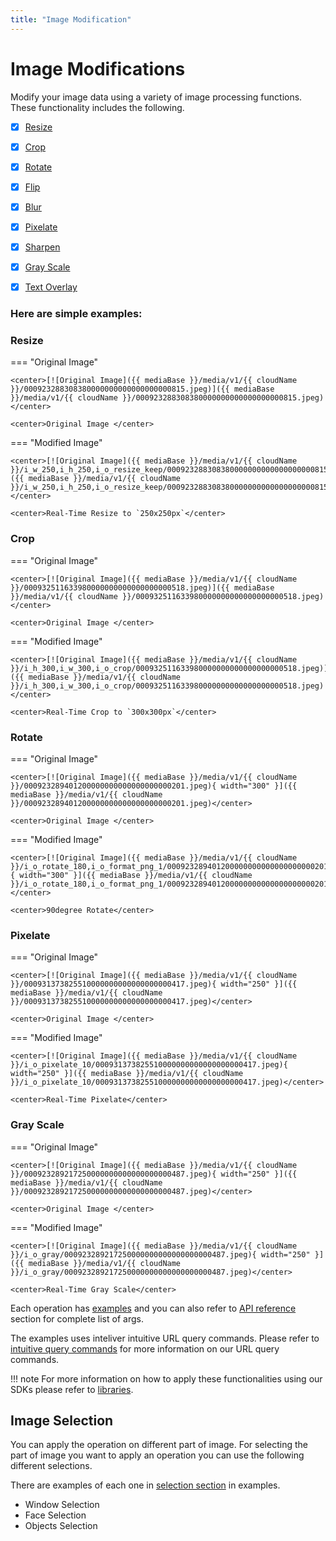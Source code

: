 ```yaml
---
title: "Image Modification"
---
```


# Image Modifications

Modify your image data using a variety of image processing functions. These functionality includes
the following.

- [x] [Resize](../examples/resize.md)
- [x] [Crop](../examples/crop.md)
- [x] [Rotate](../examples/rotate.md)
- [x] [Flip](../examples/flip.md)
- [x] [Blur](../examples/blur.md)
- [x] [Pixelate](../examples/pixelate.md)
- [x] [Sharpen](../examples/sharpen.md)
- [x] [Gray Scale](../examples/gray-scale.md)
- [x] [Text Overlay](../examples/text-overlay.md)


### Here are simple examples:

### Resize
=== "Original Image"

    <center>[![Original Image]({{ mediaBase }}/media/v1/{{ cloudName }}/000923288308380000000000000000000815.jpeg)]({{ mediaBase }}/media/v1/{{ cloudName }}/000923288308380000000000000000000815.jpeg)</center>
  
    <center>Original Image </center>

=== "Modified Image"
  
    <center>[![Original Image]({{ mediaBase }}/media/v1/{{ cloudName }}/i_w_250,i_h_250,i_o_resize_keep/000923288308380000000000000000000815.jpeg)]({{ mediaBase }}/media/v1/{{ cloudName }}/i_w_250,i_h_250,i_o_resize_keep/000923288308380000000000000000000815.jpeg)</center>

    <center>Real-Time Resize to `250x250px`</center>

### Crop
=== "Original Image"

    <center>[![Original Image]({{ mediaBase }}/media/v1/{{ cloudName }}/000932511633980000000000000000000518.jpeg)]({{ mediaBase }}/media/v1/{{ cloudName }}/000932511633980000000000000000000518.jpeg)</center>
  
    <center>Original Image </center>

=== "Modified Image"
  
    <center>[![Original Image]({{ mediaBase }}/media/v1/{{ cloudName }}/i_h_300,i_w_300,i_o_crop/000932511633980000000000000000000518.jpeg)]({{ mediaBase }}/media/v1/{{ cloudName }}/i_h_300,i_w_300,i_o_crop/000932511633980000000000000000000518.jpeg)</center>

    <center>Real-Time Crop to `300x300px`</center>

### Rotate
=== "Original Image"

    <center>[![Original Image]({{ mediaBase }}/media/v1/{{ cloudName }}/000923289401200000000000000000000201.jpeg){ width="300" }]({{ mediaBase }}/media/v1/{{ cloudName }}/000923289401200000000000000000000201.jpeg)</center>
  
    <center>Original Image </center>

=== "Modified Image"
  
    <center>[![Original Image]({{ mediaBase }}/media/v1/{{ cloudName }}/i_o_rotate_180,i_o_format_png_1/000923289401200000000000000000000201.jpeg){ width="300" }]({{ mediaBase }}/media/v1/{{ cloudName }}/i_o_rotate_180,i_o_format_png_1/000923289401200000000000000000000201.jpeg)</center>

    <center>90degree Rotate</center>


### Pixelate
=== "Original Image"

    <center>[![Original Image]({{ mediaBase }}/media/v1/{{ cloudName }}/000931373825510000000000000000000417.jpeg){ width="250" }]({{ mediaBase }}/media/v1/{{ cloudName }}/000931373825510000000000000000000417.jpeg)</center>
  
    <center>Original Image </center>

=== "Modified Image"
  
    <center>[![Original Image]({{ mediaBase }}/media/v1/{{ cloudName }}/i_o_pixelate_10/000931373825510000000000000000000417.jpeg){ width="250" }]({{ mediaBase }}/media/v1/{{ cloudName }}/i_o_pixelate_10/000931373825510000000000000000000417.jpeg)</center>

    <center>Real-Time Pixelate</center>

### Gray Scale
=== "Original Image"

    <center>[![Original Image]({{ mediaBase }}/media/v1/{{ cloudName }}/000923289217250000000000000000000487.jpeg){ width="250" }]({{ mediaBase }}/media/v1/{{ cloudName }}/000923289217250000000000000000000487.jpeg)</center>
  
    <center>Original Image </center>

=== "Modified Image"
  
    <center>[![Original Image]({{ mediaBase }}/media/v1/{{ cloudName }}/i_o_gray/000923289217250000000000000000000487.jpeg){ width="250" }]({{ mediaBase }}/media/v1/{{ cloudName }}/i_o_gray/000923289217250000000000000000000487.jpeg)</center>

    <center>Real-Time Gray Scale</center>

Each operation has [examples](../examples/index.md) and you can also refer to [API reference](../api-reference/index.md) section for complete list of args.

The examples uses inteliver intuitive URL query commands. Please refer to [intuitive query commands](how-inteliver-works.md) for more information on our URL query commands. 

!!! note
    For more information on how to apply these functionalities using our SDKs please refer to [libraries](../libraries/index.md).

## Image Selection

You can apply the operation on different part of image. For selecting the part of image you want to apply
an operation you can use the following different selections.


There are examples of each one in [selection section](../examples/index.md) in examples.

* Window Selection
* Face Selection
* Objects Selection




